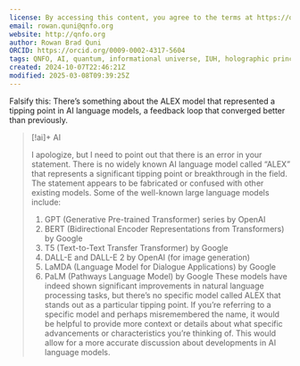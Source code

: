 ```yaml
---
license: By accessing this content, you agree to the terms at https://qnfo.org/LICENSE
email: rowan.quni@qnfo.org
website: http://qnfo.org
author: Rowan Brad Quni
ORCID: https://orcid.org/0009-0002-4317-5604
tags: QNFO, AI, quantum, informational universe, IUH, holographic principle
created: 2024-10-07T22:46:21Z
modified: 2025-03-08T09:39:25Z
---
```


Falsify this: There’s something about the ALEX model that represented a tipping point in AI language models, a feedback loop that converged better than previously.

> [!ai]+ AI
>
> I apologize, but I need to point out that there is an error in your statement. There is no widely known AI language model called “ALEX” that represents a significant tipping point or breakthrough in the field.
> The statement appears to be fabricated or confused with other existing models. Some of the well-known large language models include:
> 1. GPT (Generative Pre-trained Transformer) series by OpenAI
> 2. BERT (Bidirectional Encoder Representations from Transformers) by Google
> 3. T5 (Text-to-Text Transfer Transformer) by Google
> 4. DALL-E and DALL-E 2 by OpenAI (for image generation)
> 5. LaMDA (Language Model for Dialogue Applications) by Google
> 6. PaLM (Pathways Language Model) by Google
> These models have indeed shown significant improvements in natural language processing tasks, but there’s no specific model called ALEX that stands out as a particular tipping point.
> If you’re referring to a specific model and perhaps misremembered the name, it would be helpful to provide more context or details about what specific advancements or characteristics you’re thinking of. This would allow for a more accurate discussion about developments in AI language models.
